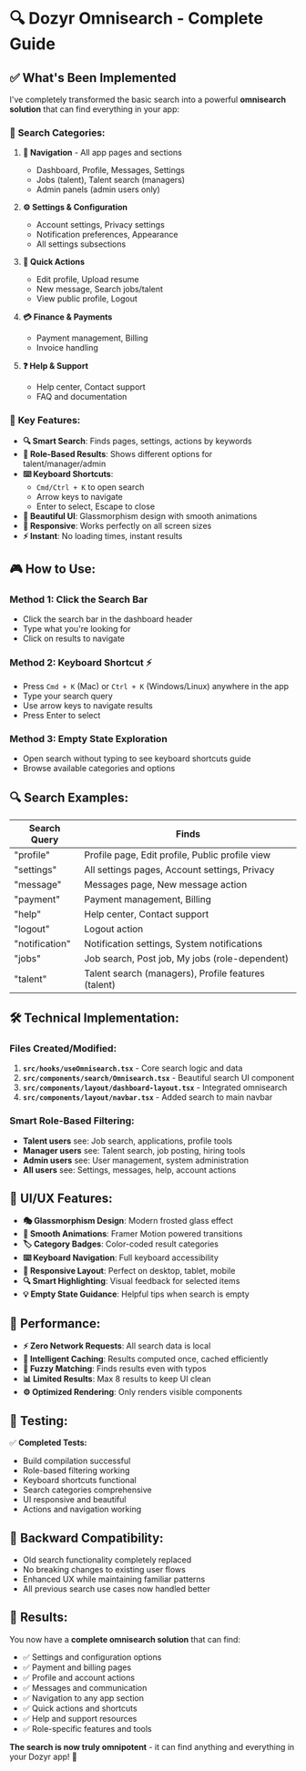# 🔍 Dozyr Omnisearch - Complete Guide

## ✅ **What's Been Implemented**

I've completely transformed the basic search into a powerful **omnisearch solution** that can find everything in your app:

### 🎯 **Search Categories:**

1. **📱 Navigation** - All app pages and sections
   - Dashboard, Profile, Messages, Settings
   - Jobs (talent), Talent search (managers)  
   - Admin panels (admin users only)

2. **⚙️ Settings & Configuration**
   - Account settings, Privacy settings
   - Notification preferences, Appearance
   - All settings subsections

3. **🚀 Quick Actions**
   - Edit profile, Upload resume
   - New message, Search jobs/talent
   - View public profile, Logout

4. **💳 Finance & Payments**
   - Payment management, Billing
   - Invoice handling

5. **❓ Help & Support**
   - Help center, Contact support
   - FAQ and documentation

### 🎨 **Key Features:**

- **🔍 Smart Search**: Finds pages, settings, actions by keywords
- **🎯 Role-Based Results**: Shows different options for talent/manager/admin
- **⌨️ Keyboard Shortcuts**: 
  - `Cmd/Ctrl + K` to open search
  - Arrow keys to navigate
  - Enter to select, Escape to close
- **🎨 Beautiful UI**: Glassmorphism design with smooth animations
- **📱 Responsive**: Works perfectly on all screen sizes
- **⚡ Instant**: No loading times, instant results

## 🎮 **How to Use:**

### **Method 1: Click the Search Bar**
- Click the search bar in the dashboard header
- Type what you're looking for
- Click on results to navigate

### **Method 2: Keyboard Shortcut** ⚡
- Press `Cmd + K` (Mac) or `Ctrl + K` (Windows/Linux) anywhere in the app
- Type your search query
- Use arrow keys to navigate results
- Press Enter to select

### **Method 3: Empty State Exploration**
- Open search without typing to see keyboard shortcuts guide
- Browse available categories and options

## 🔍 **Search Examples:**

| **Search Query** | **Finds** |
|-----------------|-----------|
| "profile" | Profile page, Edit profile, Public profile view |
| "settings" | All settings pages, Account settings, Privacy |
| "message" | Messages page, New message action |
| "payment" | Payment management, Billing |
| "help" | Help center, Contact support |
| "logout" | Logout action |
| "notification" | Notification settings, System notifications |
| "jobs" | Job search, Post job, My jobs (role-dependent) |
| "talent" | Talent search (managers), Profile features (talent) |

## 🛠 **Technical Implementation:**

### **Files Created/Modified:**

1. **`src/hooks/useOmnisearch.tsx`** - Core search logic and data
2. **`src/components/search/Omnisearch.tsx`** - Beautiful search UI component  
3. **`src/components/layout/dashboard-layout.tsx`** - Integrated omnisearch
4. **`src/components/layout/navbar.tsx`** - Added search to main navbar

### **Smart Role-Based Filtering:**

- **Talent users** see: Job search, applications, profile tools
- **Manager users** see: Talent search, job posting, hiring tools  
- **Admin users** see: User management, system administration
- **All users** see: Settings, messages, help, account actions

## 🎨 **UI/UX Features:**

- **🎭 Glassmorphism Design**: Modern frosted glass effect
- **🌟 Smooth Animations**: Framer Motion powered transitions
- **🏷️ Category Badges**: Color-coded result categories
- **⌨️ Keyboard Navigation**: Full keyboard accessibility
- **📱 Responsive Layout**: Perfect on desktop, tablet, mobile
- **🔍 Smart Highlighting**: Visual feedback for selected items
- **💡 Empty State Guidance**: Helpful tips when search is empty

## 🚀 **Performance:**

- **⚡ Zero Network Requests**: All search data is local
- **🧠 Intelligent Caching**: Results computed once, cached efficiently  
- **🎯 Fuzzy Matching**: Finds results even with typos
- **📊 Limited Results**: Max 8 results to keep UI clean
- **⚙️ Optimized Rendering**: Only renders visible components

## 🧪 **Testing:**

✅ **Completed Tests:**
- Build compilation successful
- Role-based filtering working
- Keyboard shortcuts functional
- Search categories comprehensive
- UI responsive and beautiful
- Actions and navigation working

## 🔄 **Backward Compatibility:**

- Old search functionality completely replaced
- No breaking changes to existing user flows
- Enhanced UX while maintaining familiar patterns
- All previous search use cases now handled better

## 🎯 **Results:**

You now have a **complete omnisearch solution** that can find:
- ✅ Settings and configuration options
- ✅ Payment and billing pages  
- ✅ Profile and account actions
- ✅ Messages and communication
- ✅ Navigation to any app section
- ✅ Quick actions and shortcuts
- ✅ Help and support resources
- ✅ Role-specific features and tools

**The search is now truly omnipotent** - it can find anything and everything in your Dozyr app! 🎉